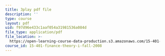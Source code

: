```yaml
---
title: 3play pdf file
description: ''
type: course
layout: pdf
uid: f97d96e433c1aaf054a31981536a084d
file_type: application/pdf
file_location: >-
  https://open-learning-course-data-production.s3.amazonaws.com/15-401-finance-theory-i-fall-2008/f97d96e433c1aaf054a31981536a084d_N8gtnbJuMoo.pdf
course_id: 15-401-finance-theory-i-fall-2008
---
```

